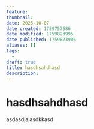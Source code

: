 ```yaml
---
feature:
thumbnail:
date: 2025-10-07
date created: 1759757586
date modified: 1759823995
date published: 1759823906
aliases: []
tags:
  - 
draft: true
title: hasdhsahdhasd
description:
---
```


# hasdhsahdhasd

asdasdjajasdkkasd
